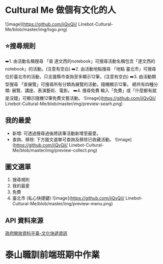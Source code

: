 # Cultural Me 做個有文化的人
![image](https://github.com/iiQvQii/
Linebot-Cultural-Me/blob/master/img/logo.png)

## ⭐️搜尋規則
➡️1. 由活動名稱搜尋
「查 達文西的notebook」可搜尋活動名稱包含「達文西的notebook」的活動。(注意有空白)
➡️2. 由活動地點搜尋
「地點 臺北市」可搜尋位於臺北市的活動，只支援縣市查詢至多顯示12筆。(注意有空白)
➡️3. 由活動類型搜尋
「查展覽」可搜尋所有分類為展覽的活動，隨機顯示12筆。
總共有四種分類: 展覽、講座、表演藝術、電影。
➡️4. 搜尋免費
輸入「免費」或「什麼都有就是沒錢」可顯示隨機12筆免費文藝活動。
![image](https://github.com/iiQvQii/
Linebot-Cultural-Me/blob/master/img/preview-searh.png)

## 我的最愛
- 新增:
可透過搜尋過後將該筆活動新增至最愛。
- 查詢、移除:
下方圖文選單可查詢及移除已收藏活動。
![image](https://github.com/iiQvQii/
Linebot-Cultural-Me/blob/master/img/preview-collect.png)

## 圖文選單
1. 搜尋規則
2. 我的最愛
3. 免費
4. 臺北市 (私心快捷鍵)
![image](https://github.com/iiQvQii/
Linebot-Cultural-Me/blob/master/img/preview-menu.png)

## API 資料來源
[政府開放資料平臺-文化快遞資訊](https://data.gov.tw/dataset/151940)

# 泰山職訓前端班期中作業